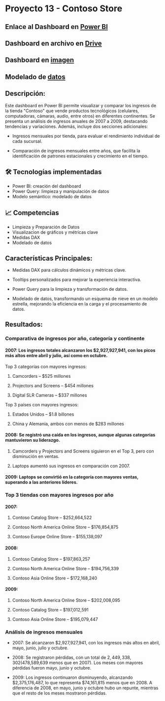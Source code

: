 # Proyecto 13 - Contoso Store

## Enlace al Dashboard en [Power BI](https://app.powerbi.com/groups/me/reports/902d53d9-0a51-4f93-b926-0485cde5fbc1/261fe8a15aaa949e9c89?experience=power-bi)

## Dashboard en archivo en [Drive](https://drive.google.com/drive/folders/1FSIp_yzk69fLpcz61zsxwDLRVtKVGUuH?usp=sharing)

## Dashboard en [imagen](https://github.com/Hectorcidps/Portfolio_DA/tree/master/Proyecto%2013%20-%20Contoso%20Store/Assets/Dashboard/Dashboard%20Contoso.pdf)

## Modelado de [datos](https://github.com/Hectorcidps/Portfolio_DA/blob/master/Proyecto%2013%20-%20Contoso%20Store/Assets/Modelado/Modelados.pdf)

## Descripción: 
Este dashboard en Power BI permite visualizar y comparar los ingresos de la tienda "Contoso" que vende productos tecnológicos (celulares, computadoras, cámaras, audio, entre otros) en diferentes continentes. Se presenta un análisis de ingresos anuales de 2007 a 2009, destacando tendencias y variaciones.
Además, incluye dos secciones adicionales:

* Ingresos mensuales por tienda, para evaluar el rendimiento individual de cada sucursal.

* Comparación de ingresos mensuales entre años, que facilita la identificación de patrones estacionales y crecimiento en el tiempo.

## 🛠️ Tecnologías implementadas
* Power BI: creación del dashboard
* Power Query: limpieza y manipulación de datos
* Modelo semántico: modelado de datos

## 📈 Competencias
* Limpieza y Preparación de Datos
* Visualizacion de gráficos y métricas clave 
* Medidas DAX 
* Modelado de datos

## Características Principales: 
* Medidas DAX para cálculos dinámicos y métricas clave.

* Tooltips personalizados para mejorar la experiencia interactiva.

* Power Query para la limpieza y transformación de datos.

* Modelado de datos, transformando un esquema de nieve en un modelo estrella, mejorando la eficiencia en la carga y el procesamiento de datos.

## Resultados: 

### Comparativa de ingresos por año, categoría y continente

#### 2007: Los ingresos totales alcanzaron los $2,927,927,941, con los picos más altos entre abril y julio, así como en octubre.

Top 3 categorías con mayores ingresos:

1. Camcorders – $525 millones

2. Projectors and Screens – $454 millones

3. Digital SLR Cameras – $337 millones

Top 3 países con mayores ingresos:

1. Estados Unidos – $1.8 billones

2. China y Alemania, ambos con menos de $283 millones

#### 2008: Se registró una caída en los ingresos, aunque algunas categorías mantuvieron su liderazgo.

1. Camcorders y Projectors and Screens siguieron en el Top 3, pero con disminución en ventas.

2. Laptops aumentó sus ingresos en comparación con 2007.

#### 2009: Laptops se convirtió en la categoría con mayores ventas, superando a las anteriores líderes.


### Top 3 tiendas con mayores ingresos por año

#### 2007:

1. Contoso Catalog Store – $252,664,522

2. Contoso North America Online Store – $176,854,875

3. Contoso Europe Online Store – $155,138,097

#### 2008:

1. Contoso Catalog Store – $197,863,257

2. Contoso North America Online Store – $194,756,339

3. Contoso Asia Online Store – $172,168,240

#### 2009:

1. Contoso North America Online Store – $202,008,095

2. Contoso Catalog Store – $197,012,591

3. Contoso Asia Online Store – $195,079,447


### Análisis de ingresos mensuales

* 2007: Se alcanzaron $2,927,927,941, con los ingresos más altos en abril, mayo, junio, julio y octubre.

* 2008: Se registraron pérdidas, con un total de $2,449,338,302 ($478,589,639 menos que en 2007). Los meses con mayores pérdidas fueron mayo, junio y octubre.

* 2009: Los ingresos continuaron disminuyendo, alcanzando $2,375,176,487, lo que representa $74,161,815 menos que en 2008. A diferencia de 2008, en mayo, junio y octubre hubo un repunte, mientras que el resto de los meses mostraron pérdidas.
